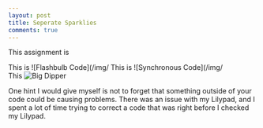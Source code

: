 ```yaml
---
layout: post 
title: Seperate Sparklies
comments: true
---
```

This assignment is 

This is 
![Flashbulb Code](/img/
This is
![Synchronous Code](/img/\
This
![Big Dipper](/img.png)

One hint I would give myself is not to forget that something outside of your code could be causing problems. There was an issue with my Lilypad, and I spent a lot of time trying to correct a code that was right before I checked my Lilypad.  

